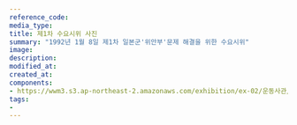 ```yaml
---
reference_code:
media_type:
title: 제1차 수요시위 사진
summary: "1992년 1월 8일 제1차 일본군'위안부'문제 해결을 위한 수요시위"
image:
description:
modified_at:
created_at:
components:
- https://wwm3.s3.ap-northeast-2.amazonaws.com/exhibition/ex-02/운동사관/침묵을깨트리다/첫수요집회+사본.jpg
tags:
-
---
```

